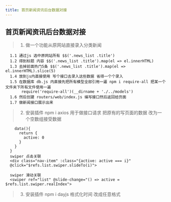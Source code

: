 ```yaml
---
title: 首页新闻资讯后台数据对接
---
```


## 首页新闻资讯后台数据对接

>  1. 做一个功能从原网站直接录入分类新闻
```
  1.1 通过js 选中原网站所有 $$('.news_list .title')
  1.2 得到标题 内容 $$('.news_list .title').map(el => el.innerHTML)
  1.3 去掉前面热门5条 $$('.news_list .title').map(el => el.innerHTML).slice(5)
  1.4 放到js内直接使用 写个接口去录入这些数据 省得一个个录入
  1.5 在数据库 db.js 内直接先把所有模型全部引用一遍 npm i require-all 把某一个文件夹下所有文件使用一遍
       require('require-all')(__dirname + './../models')
  1.6 然后创建 routers/web/index.js 编写接口然后返回给页面
  1.7 做新闻接口展示出来
```

>  2. 安装插件 npm i axios 用于做接口请求 把原有的写页面的数据 改为一个空数组接受数据

```
    data(){
      return {
        active: 0
      }
    }
  }
  swiper 点击关联 
  <div class="nav-item" :class="{active: active === i}"
  @click="$refs.list.swiper.slideTo(i)">

  swiper 滑动关联 
  <swiper ref="list" @slide-change="() => active = $refs.list.swiper.realIndex"> 
```

>  3. 安装插件 npm i dayjs 格式化时间 改成任意格式